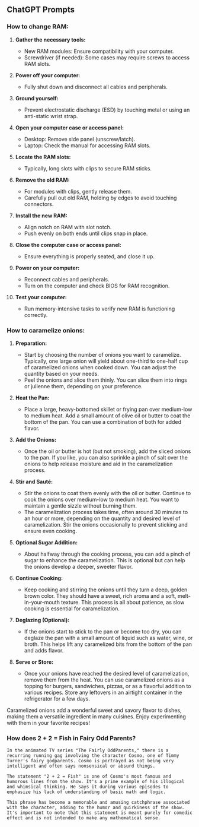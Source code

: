 ## ChatGPT Prompts

### How to change RAM:

1. **Gather the necessary tools:**
   - New RAM modules: Ensure compatibility with your computer.
   - Screwdriver (if needed): Some cases may require screws to access RAM slots.

2. **Power off your computer:**
   - Fully shut down and disconnect all cables and peripherals.

3. **Ground yourself:**
   - Prevent electrostatic discharge (ESD) by touching metal or using an anti-static wrist strap.

4. **Open your computer case or access panel:**
   - Desktop: Remove side panel (unscrew/latch).
   - Laptop: Check the manual for accessing RAM slots.

5. **Locate the RAM slots:**
   - Typically, long slots with clips to secure RAM sticks.

6. **Remove the old RAM:**
   - For modules with clips, gently release them.
   - Carefully pull out old RAM, holding by edges to avoid touching connectors.

7. **Install the new RAM:**
   - Align notch on RAM with slot notch.
   - Push evenly on both ends until clips snap in place.

8. **Close the computer case or access panel:**
   - Ensure everything is properly seated, and close it up.

9. **Power on your computer:**
   - Reconnect cables and peripherals.
   - Turn on the computer and check BIOS for RAM recognition.

10. **Test your computer:**
    - Run memory-intensive tasks to verify new RAM is functioning correctly.

### How to caramelize onions:

1. **Preparation:**
   - Start by choosing the number of onions you want to caramelize. Typically, one large onion will yield about one-third to one-half cup of caramelized onions when cooked down. You can adjust the quantity based on your needs.
   - Peel the onions and slice them thinly. You can slice them into rings or julienne them, depending on your preference.

2. **Heat the Pan:**
   - Place a large, heavy-bottomed skillet or frying pan over medium-low to medium heat. Add a small amount of olive oil or butter to coat the bottom of the pan. You can use a combination of both for added flavor.

3. **Add the Onions:**
   - Once the oil or butter is hot (but not smoking), add the sliced onions to the pan. If you like, you can also sprinkle a pinch of salt over the onions to help release moisture and aid in the caramelization process.

4. **Stir and Sauté:**
   - Stir the onions to coat them evenly with the oil or butter. Continue to cook the onions over medium-low to medium heat. You want to maintain a gentle sizzle without burning them.
   - The caramelization process takes time, often around 30 minutes to an hour or more, depending on the quantity and desired level of caramelization. Stir the onions occasionally to prevent sticking and ensure even cooking.

5. **Optional Sugar Addition:**
   - About halfway through the cooking process, you can add a pinch of sugar to enhance the caramelization. This is optional but can help the onions develop a deeper, sweeter flavor.

6. **Continue Cooking:**
   - Keep cooking and stirring the onions until they turn a deep, golden brown color. They should have a sweet, rich aroma and a soft, melt-in-your-mouth texture. This process is all about patience, as slow cooking is essential for caramelization.

7. **Deglazing (Optional):**
   - If the onions start to stick to the pan or become too dry, you can deglaze the pan with a small amount of liquid such as water, wine, or broth. This helps lift any caramelized bits from the bottom of the pan and adds flavor.

8. **Serve or Store:**
   - Once your onions have reached the desired level of caramelization, remove them from the heat. You can use caramelized onions as a topping for burgers, sandwiches, pizzas, or as a flavorful addition to various recipes. Store any leftovers in an airtight container in the refrigerator for a few days.

Caramelized onions add a wonderful sweet and savory flavor to dishes, making them a versatile ingredient in many cuisines. Enjoy experimenting with them in your favorite recipes!

### How does 2 + 2 = Fish in Fairy Odd Parents?

    In the animated TV series "The Fairly OddParents," there is a recurring running gag involving the character Cosmo, one of Timmy Turner's fairy godparents. Cosmo is portrayed as not being very intelligent and often says nonsensical or absurd things.

    The statement "2 + 2 = Fish" is one of Cosmo's most famous and humorous lines from the show. It's a prime example of his illogical and whimsical thinking. He says it during various episodes to emphasize his lack of understanding of basic math and logic.

    This phrase has become a memorable and amusing catchphrase associated with the character, adding to the humor and quirkiness of the show. It's important to note that this statement is meant purely for comedic effect and is not intended to make any mathematical sense.